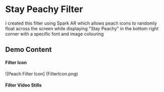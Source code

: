 # Stay Peachy Filter

I created this filter using Spark AR which allows peach icons to randomly float across the screen while displaying "Stay Peachy" in the bottom right corner with a specific font and image colouring

## Demo Content

#### Filter Icon
![Peach Filter Icon] (FilterIcon.png)

#### Filter Video Stills
